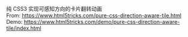 纯 CSS3 实现可感知方向的卡片翻转动画  
From: https://www.html5tricks.com/pure-css-direction-aware-tile.html  
Demo: https://www.html5tricks.com/demo/pure-css-direction-aware-tile/index.html
